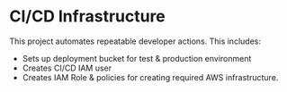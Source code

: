 # CI/CD Infrastructure

This project automates repeatable developer actions. This includes:

- Sets up deployment bucket for test & production environment
- Creates CI/CD IAM user
- Creates IAM Role & policies for creating required AWS infrastructure.

